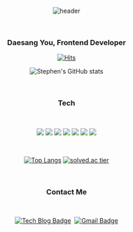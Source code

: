 <div align=center>

![header](https://capsule-render.vercel.app/api?&color=F5DF4D&fontColor=00000&type=rect&text=Stephen&animation=twinkling)

<br />

### Daesang You, Frontend Developer

[![Hits](https://hits.seeyoufarm.com/api/count/incr/badge.svg?url=https%3A%2F%2Fgithub.com%2Feotkd4791%2Fhit-counter&count_bg=%23E90A0A&title_bg=%23292727&icon=codeigniter.svg&icon_color=%23BE0E0E&title=hits&edge_flat=false)](https://hits.seeyoufarm.com)

![Stephen's GitHub stats](https://github-readme-stats.vercel.app/api?username=eotkd4791&show_icons=true&theme=graywhite)

</div>

<br />

<div align=center>

### Tech

<br />

![](https://img.shields.io/badge/JavaScript-F7DF1E?style=&logo=JAVASCRIPT&logoColor=black)&nbsp;![](https://img.shields.io/badge/SCSS-CC6699?style=&logo=SaSS&logoColor=white)&nbsp;![](https://img.shields.io/badge/CSS-1572B6?style=&logo=CSS3&logoColor=white)&nbsp;![](https://img.shields.io/badge/HTML-E34F26?style=&logo=HTML5&logoColor=white)&nbsp;![](https://img.shields.io/badge/Vue.js-4FC08D?style=&logo=Vue.js&logoColor=white)&nbsp;![](https://img.shields.io/badge/React.js-61DAFB?style=&logo=React&logoColor=white)&nbsp;![](https://img.shields.io/badge/Redux-764ABC?style=&logo=Redux&logoColor=white)

</div>

<br />

<div align=center>

[![Top Langs](https://github-readme-stats.vercel.app/api/top-langs/?username=eotkd4791&layout=compact)](https://github.com/anuraghazra/github-readme-stats)
[![solved.ac tier](http://mazassumnida.wtf/api/generate_badge?boj=eotkd4791)](https://solved.ac/eotkd4791)

</div>

<br />

<div align=center>

### Contact Me

<br />

[![Tech Blog Badge](http://img.shields.io/badge/-Tech%20blog-black?style=flat-square&logo=github&link=https://zzsza.github.io/)](https://eotkd4791.github.io/) &nbsp;[![Gmail Badge](https://img.shields.io/badge/Gmail-d14836?style=flat-square&logo=Gmail&logoColor=white&link=mailto:eotkd4791@gmail.com)](mailto:eotkd4791@gmail.com)


</div>
